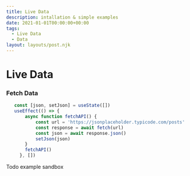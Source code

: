 ```yaml
---
title: Live Data
description: intallation & simple examples
date: 2021-01-01T00:00:00+00:00
tags:
  - Live Data
  - Data
layout: layouts/post.njk
---
```



# Live Data

### Fetch Data

 ```js
    const [json, setJson] = useState([])
    useEffect(() => {
        async function fetchAPI() {
            const url = 'https://jsonplaceholder.typicode.com/posts'
            const response = await fetch(url)
            const json = await response.json()
            setJson(json)
        }
        fetchAPI()
      }, [])
 ```

Todo example sandbox

